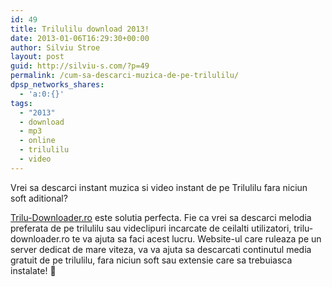 ```yaml
---
id: 49
title: Trilulilu download 2013!
date: 2013-01-06T16:29:30+00:00
author: Silviu Stroe
layout: post
guid: http://silviu-s.com/?p=49
permalink: /cum-sa-descarci-muzica-de-pe-trilulilu/
dpsp_networks_shares:
  - 'a:0:{}'
tags:
  - "2013"
  - download
  - mp3
  - online
  - trilulilu
  - video
---
```

Vrei sa descarci instant muzica si video instant de pe Trilulilu fara niciun soft aditional?

<a title="Trilulilu Download" href="http://trilu-downloader.ro" target="_blank">Trilu-Downloader.ro</a> este solutia perfecta. Fie ca vrei sa descarci melodia preferata de pe trilulilu sau videclipuri incarcate de ceilalti utilizatori, trilu-downloader.ro te va ajuta sa faci acest lucru. Website-ul care ruleaza pe un server dedicat de mare viteza, va va ajuta sa descarcati continutul media gratuit de pe trilulilu, fara niciun soft sau extensie care sa trebuiasca instalate! 🙂